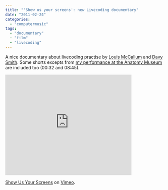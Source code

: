 ```yaml
---
title: "'Show us your screens': new Livecoding documentary"
date: "2011-02-24"
categories: 
  - "computermusic"
tags: 
  - "documentary"
  - "film"
  - "livecoding"
---
```


A nice documentary about livecoding practise by [Louis McCallum](http://vimeo.com/user3474738) and [Davy Smith](http://vimeo.com/user3154870). Some shorts excepts from [my performance at the Anatomy Museum](http://www.michelepasin.org/blog/2010/02/12/video-recordings-of-the-livecoding-session-anatomy-theatre/) are included too (00:32 and 08:45).

<iframe src="http://player.vimeo.com/video/20241649" width="400" height="320" frameborder="0"></iframe>

[Show Us Your Screens](http://vimeo.com/20241649) on [Vimeo](http://vimeo.com).
